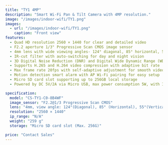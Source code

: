 ```yaml
---
title: "TY1 4MP"
description: "Smart Wi-Fi Pan & Tilt Camera with 4MP resolution."
image: "/images/indoor-wifi/TY1.png"
images:
  - url: "/images/indoor-wifi/TY1.png"
    caption: "Front view"
features:
  - Quad HD resolution 2560 × 1440 for clear and detailed video  
  - F2.2 aperture 1/3" Progressive Scan CMOS image sensor  
  - 4mm lens with wide viewing angles- 124° diagonal, 85° horizontal, 55° vertical  
  - IR-cut filter with auto-switching for day and night vision  
  - 3D Digital Noise Reduction (DNR) and Digital Wide Dynamic Range (WDR) for enhanced image quality  
  - Supports H.265 and H.264 video compression with adaptive bit rate  
  - Max frame rate 20fps with self-adaptive adjustment for smooth video  
  - Motion detection smart alarm with AP Wi-Fi pairing for easy setup  
  - Micro SD card slot supporting up to 256GB local storage  
  - Powered by DC 5V/2A via Micro USB, max power consumption 5W, with IR night vision range up to 10 meters   

specification:
  model: "CS-TY1-C0-8B4WF"
  image_sensor: "F2.2@1/3 Progressive Scan CMOS"
  lens: "4mm, view angle: 124°(Diagonal), 85° (Horizontal), 55°(Vertical)"
  resolution: "2560 × 1440"
  ip_range: "N/A"
  weight: "259 g"
  storage: "Micro SD card slot (Max. 256G)"

price: "Contact Sales"
---
```

